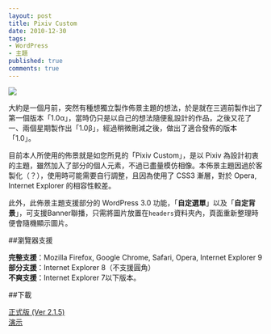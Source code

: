 ```yaml
---
layout: post
title: Pixiv Custom
date: 2010-12-30
tags:
- WordPress
- 主題
published: true
comments: true
---
```

![](http://i.minus.com/ibyiewdIQy6emL.jpg)

大約是一個月前，突然有種想獨立製作佈景主題的想法，於是就在三週前製作出了第一個版本「1.0α」，當時仍只是以自己的想法隨便亂設計的作品，之後又花了一、兩個星期製作出「1.0β」，經過稍微刪減之後，做出了適合發佈的版本「1.0」。

<!--more-->

目前本人所使用的佈景就是如您所見的「Pixiv Custom」，是以 Pixiv 為設計初衷的主題，雖然加入了部分的個人元素，不過已盡量模仿相像。本佈景主題因過於客製化（？），使用時可能需要自行調整，且因為使用了 CSS3 漸層，對於 Opera, Internet Explorer 的相容性較差。

此外，此佈景主題支援部分的 WordPress 3.0 功能，「**自定選單**」以及「**自定背景**」，可支援Banner聯播，只需將圖片放置在`headers`資料夾內，頁面重新整理時便會隨機顯示圖片。

##瀏覽器支援

**完整支援**：Mozilla Firefox,  Google Chrome, Safari, Opera, Internet Explorer 9   
**部分支援**：Internet Explorer 8（不支援圓角）   
**不爽支援**：Internet Explorer 7以下版本。

##下載

[正式版 (Ver 2.1.5)](http://wordpress.org/extend/themes/download/pixiv-custom.2.1.5.zip)   
[演示](http://wp-themes.com/pixiv-custom/)
